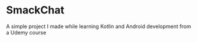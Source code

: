 # SmackChat

A simple project I made while learning Kotlin and Android development from a Udemy course 
